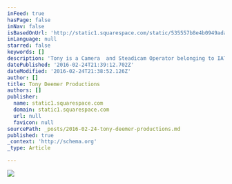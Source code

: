 ```yaml
---
inFeed: true
hasPage: false
inNav: false
isBasedOnUrl: 'http://static1.squarespace.com/static/535557b8e4b0949adad68f15/t/5602e8d5e4b0dc68f6176d79/1443031254089/IATSE-Local-600.png'
inLanguage: null
starred: false
keywords: []
description: 'Tony is a Camera  and Steadicam Operator belonging to IATSE Local 600, SOC, Steadicam Guild and Steadicam Operators Association.'
datePublished: '2016-02-24T21:39:12.702Z'
dateModified: '2016-02-24T21:38:52.126Z'
author: []
title: Tony Deemer Productions
authors: []
publisher:
  name: static1.squarespace.com
  domain: static1.squarespace.com
  url: null
  favicon: null
sourcePath: _posts/2016-02-24-tony-deemer-productions.md
published: true
_context: 'http://schema.org'
_type: Article

---
```

![](http://static1.squarespace.com/static/535557b8e4b0949adad68f15/t/5602e8d5e4b0dc68f6176d79/1443031254089/IATSE-Local-600.png)